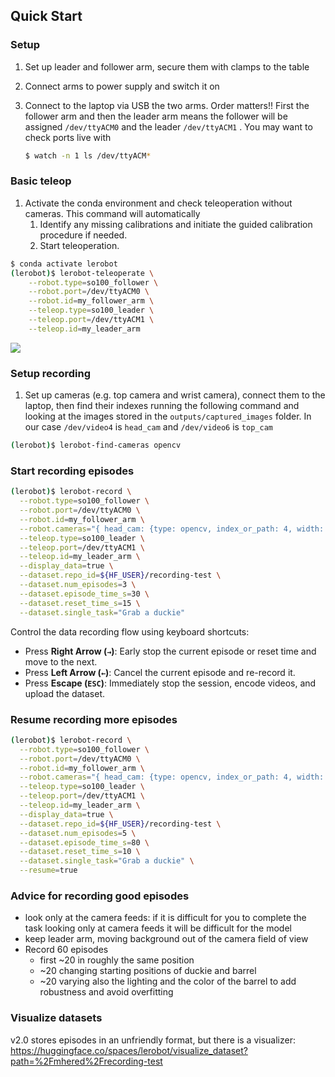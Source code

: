 ## Quick Start

### Setup

1. Set up leader and follower arm, secure them with clamps to the table

2. Connect arms to power supply and switch it on

3. Connect to the laptop via USB the two arms. Order matters!! First the follower arm and then the leader arm means the follower will be assigned  `/dev/ttyACM0` and the leader `/dev/ttyACM1` . You may want to check ports live with

   ```bash
   $ watch -n 1 ls /dev/ttyACM*
   ```


### Basic teleop

1. Activate the conda environment and check teleoperation without cameras. This command will automatically
   1. Identify any missing calibrations and initiate the guided calibration procedure if needed.
   2. Start teleoperation.

```bash
$ conda activate lerobot
(lerobot)$ lerobot-teleoperate \
    --robot.type=so100_follower \
    --robot.port=/dev/ttyACM0 \
    --robot.id=my_follower_arm \
    --teleop.type=so100_leader \
    --teleop.port=/dev/ttyACM1 \
    --teleop.id=my_leader_arm
```

![](./assets/teleop.gif)

### Setup recording

1. Set up cameras (e.g. top camera and wrist camera), connect them to the laptop, then find their indexes running the following command and looking at the images stored in the `outputs/captured_images` folder. In our case `/dev/video4` is `head_cam` and `/dev/video6` is `top_cam`

```bash
(lerobot)$ lerobot-find-cameras opencv
```

### Start recording episodes

```bash
(lerobot)$ lerobot-record \
  --robot.type=so100_follower \
  --robot.port=/dev/ttyACM0 \
  --robot.id=my_follower_arm \
  --robot.cameras="{ head_cam: {type: opencv, index_or_path: 4, width: 640, height: 480, fps: 30}, top_cam: {type: opencv, index_or_path: 6, width: 640, height: 480, fps: 30} }" \
  --teleop.type=so100_leader \
  --teleop.port=/dev/ttyACM1 \
  --teleop.id=my_leader_arm \
  --display_data=true \
  --dataset.repo_id=${HF_USER}/recording-test \
  --dataset.num_episodes=3 \
  --dataset.episode_time_s=30 \
  --dataset.reset_time_s=15 \
  --dataset.single_task="Grab a duckie"
```

Control the data recording flow using keyboard shortcuts:

- Press **Right Arrow (`→`)**: Early stop the current episode or reset time and move to the next.
- Press **Left Arrow (`←`)**: Cancel the current episode and re-record it.
- Press **Escape (`ESC`)**: Immediately stop the session, encode videos, and upload the dataset.

### Resume recording more episodes

```bash
(lerobot)$ lerobot-record \
  --robot.type=so100_follower \
  --robot.port=/dev/ttyACM0 \
  --robot.id=my_follower_arm \
  --robot.cameras="{ head_cam: {type: opencv, index_or_path: 4, width: 640, height: 480, fps: 30}, top_cam: {type: opencv, index_or_path: 6, width: 640, height: 480, fps: 30} }" \
  --teleop.type=so100_leader \
  --teleop.port=/dev/ttyACM1 \
  --teleop.id=my_leader_arm \
  --display_data=true \
  --dataset.repo_id=${HF_USER}/recording-test \
  --dataset.num_episodes=5 \
  --dataset.episode_time_s=80 \
  --dataset.reset_time_s=10 \
  --dataset.single_task="Grab a duckie" \
  --resume=true
```

### Advice for recording good episodes

- look only at the camera feeds: if it is difficult for you to complete the task looking only at camera feeds it will be difficult for the model
- keep leader arm, moving background out of the camera field of view
- Record 60 episodes
  * first ~20 in roughly the same position
  * ~20 changing starting positions of duckie and barrel
  * ~20 varying also the lighting and the color of the barrel to add robustness and avoid overfitting

### Visualize datasets

v2.0 stores episodes in an unfriendly format, but there is a visualizer:
https://huggingface.co/spaces/lerobot/visualize_dataset?path=%2Fmhered%2Frecording-test

